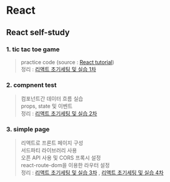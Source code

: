 # React
## React self-study 

### 1. tic tac toe game

>practice code (source : [React tutorial](https://reactjs.org/tutorial/tutorial.html))  
>정리 : [리액트 초기세팅 및 실습 1차](https://kline1103.tistory.com/55?category=426769)

### 2. compnent test

>컴포넌트간 데이터 흐름 실습  
>props, state 및 이벤트   
>정리 : [리액트 초기세팅 및 실습 2차](https://kline1103.tistory.com/65?category=426769)    


### 3. simple page

>리액트로 프론트 페이지 구성  
>서드파티 라이브러리 사용  
>오픈 API 사용 및 CORS 프록시 설정  
>react-route-dom을 이용한 라우터 설정  
>정리 : [리액트 초기세팅 및 실습 3차](https://kline1103.tistory.com/67?category=426769) , [리액트 초기세팅 및 실습 4차](https://kline1103.tistory.com/69?category=426769)  
